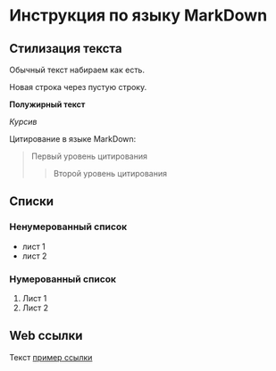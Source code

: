 # Инструкция по языку MarkDown

## Стилизация текста
Обычный текст набираем как есть.

Новая строка через пустую строку.

**Полужирный текст**

*Курсив*

Цитирование в языке MarkDown:
> Первый уровень цитирования
>> Второй уровень цитирования

## Списки
### Ненумерованный список
* лист 1
* лист 2
### Нумерованный список
1. Лист 1
2. Лист 2

## Web ссылки
Текст [пример ссылки](http:\example.com "Всплывающая подсказка")